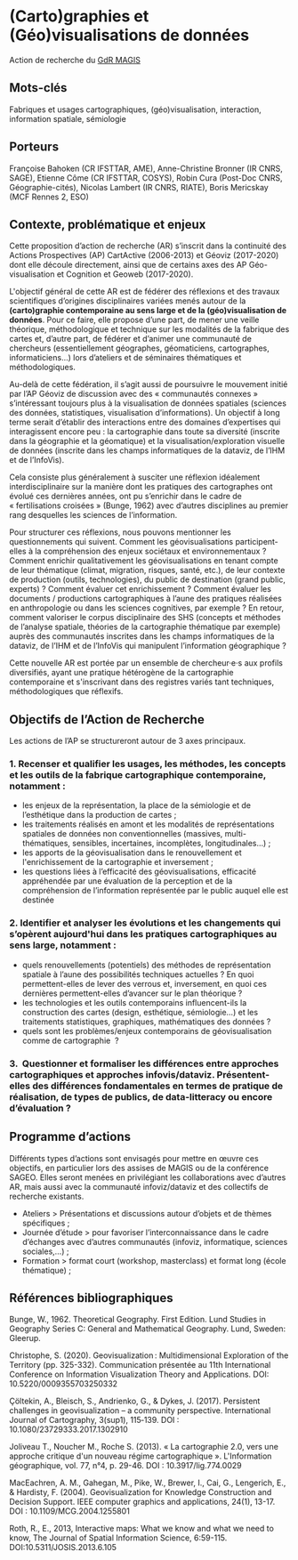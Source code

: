 # (Carto)graphies et (Géo)visualisations de données

Action de recherche du [GdR MAGIS](https://docs.google.com/presentation/d/1vMbVFTlbGGtZzkIO2-XujwNUK82SWf_EGzqYgBKjX0E/edit#slide=id.g119281ffb81_0_7)

## Mots-clés

Fabriques et usages cartographiques, (géo)visualisation, interaction, information spatiale, sémiologie

## Porteurs

Françoise Bahoken (CR IFSTTAR, AME), Anne-Christine Bronner (IR CNRS, SAGE), Etienne Côme (CR IFSTTAR, COSYS), Robin Cura (Post-Doc CNRS, Géographie-cités), Nicolas Lambert (IR CNRS, RIATE), Boris Mericskay (MCF Rennes 2, ESO)

## Contexte, problématique et enjeux

Cette proposition d’action de recherche (AR) s’inscrit dans la continuité des Actions Prospectives (AP) CartActive (2006-2013) et Géoviz (2017-2020) dont elle découle directement, ainsi que de certains axes des AP Géo-visualisation et Cognition et Geoweb (2017-2020).

L'objectif général de cette AR est de fédérer des réflexions et des travaux scientifiques d’origines disciplinaires variées menés autour de la **(carto)graphie contemporaine au sens large et de la (géo)visualisation de données**. Pour ce faire, elle propose d’une part, de mener une veille théorique, méthodologique et technique sur les modalités de la fabrique des cartes et, d’autre part, de fédérer et d’animer une communauté de chercheurs (essentiellement géographes, géomaticiens, cartographes, informaticiens...) lors d’ateliers et de séminaires thématiques et méthodologiques.

Au-delà de cette fédération, il s’agit aussi de poursuivre le mouvement initié par l’AP Géoviz de discussion avec des « communautés connexes » s’intéressant toujours plus à la visualisation de données spatiales (sciences des données, statistiques, visualisation d’informations). Un objectif à long terme serait d’établir des interactions entre des domaines d’expertises qui interagissent encore peu : la cartographie dans toute sa diversité (inscrite dans la géographie et la géomatique) et la visualisation/exploration visuelle de données (inscrite dans les champs informatiques de la dataviz, de l’IHM et de l’InfoVis).

Cela consiste plus généralement à susciter une réflexion idéalement interdisciplinaire sur la manière dont les pratiques des cartographes ont évolué ces dernières années, ont pu s’enrichir dans le cadre de « fertilisations croisées » (Bunge, 1962) avec d’autres disciplines au premier rang desquelles les sciences de l’information.

Pour structurer ces réflexions, nous pouvons mentionner les questionnements qui suivent.
Comment les géovisualisations participent-elles à la compréhension des enjeux sociétaux et environnementaux ? Comment enrichir qualitativement les géovisualisations en tenant compte de leur thématique (climat, migration, risques, santé, etc.), de leur contexte de production (outils, technologies), du public de destination (grand public, experts) ? Comment évaluer cet enrichissement ? Comment évaluer les documents / productions cartographiques à l’aune des pratiques réalisées en anthropologie ou dans les sciences cognitives, par exemple ? En retour, comment valoriser le corpus disciplinaire des SHS (concepts et méthodes de l’analyse spatiale, théories de la cartographie thématique par exemple) auprès des communautés inscrites dans les champs informatiques de la dataviz, de l’IHM et de l’InfoVis qui manipulent l’information géographique ?

Cette nouvelle AR est portée par un ensemble de chercheur·e·s aux profils diversifiés, ayant une pratique hétérogène de la cartographie contemporaine et s'inscrivant dans des registres variés tant techniques, méthodologiques que réflexifs.

## Objectifs de l’Action de Recherche 

Les actions de l’AP se structureront autour de 3 axes principaux.

### 1. Recenser et qualifier les usages, les méthodes, les concepts et les outils de la fabrique cartographique contemporaine, notamment :

- les enjeux de la représentation, la place de la sémiologie et de l’esthétique dans la production de cartes ;
- les traitements réalisés en amont et les modalités de représentations spatiales de données non conventionnelles (massives, multi-thématiques, sensibles, incertaines, incomplètes, longitudinales…) ;
- les apports de la géovisualisation dans le renouvellement et l'enrichissement de la cartographie et inversement ;
- les questions liées à l’efficacité des géovisualisations, efficacité appréhendée par une évaluation de la perception et de la compréhension de l’information représentée par le public auquel elle est destinée

### 2. Identifier et analyser les évolutions et les changements qui s’opèrent aujourd'hui dans les pratiques cartographiques au sens large, notamment :

- quels renouvellements (potentiels) des méthodes de représentation spatiale à l’aune des possibilités techniques actuelles ? En quoi permettent-elles de lever des verrous et, inversement, en quoi ces dernières permettent-elles d’avancer sur le plan théorique ?
- les technologies et les outils contemporains influencent-ils la construction des cartes (design, esthétique, sémiologie…) et les traitements statistiques, graphiques, mathématiques des données ?
- quels sont les problèmes/enjeux contemporains de géovisualisation comme de cartographie  ?

### 3.  Questionner et formaliser les différences entre approches cartographiques et approches infovis/dataviz. Présentent-elles des différences fondamentales en termes de pratique de réalisation, de types de publics, de data-litteracy ou encore d’évaluation ?

## Programme d’actions

Différents types d’actions sont envisagés pour mettre en œuvre ces objectifs, en particulier lors des assises de MAGIS ou de la conférence SAGEO. Elles seront menées en privilégiant les collaborations avec d’autres AR, mais aussi avec la communauté infoviz/dataviz et des collectifs de recherche existants.

- Ateliers > Présentations et discussions autour d’objets et de thèmes spécifiques ;
- Journée d’étude > pour favoriser l’interconnaissance dans le cadre d’échanges avec d’autres communautés (infoviz, informatique, sciences sociales,...) ;
- Formation > format court (workshop, masterclass) et format long (école thématique) ;

## Références bibliographiques

Bunge, W., 1962. Theoretical Geography. First Edition. Lund Studies in Geography Series C: General and Mathematical Geography. Lund, Sweden: Gleerup.

Christophe, S. (2020). Geovisualization : Multidimensional Exploration of the Territory (pp. 325-332). Communication présentée au 11th International Conference on Information Visualization Theory and Applications. DOI: 10.5220/0009355703250332

Çöltekin, A., Bleisch, S., Andrienko, G., & Dykes, J. (2017). Persistent challenges in geovisualization – a community perspective. International Journal of Cartography, 3(sup1), 115‑139. DOI : 10.1080/23729333.2017.1302910

Joliveau T., Noucher M., Roche S. (2013). « La cartographie 2.0, vers une approche critique d'un nouveau régime cartographique ». L'Information géographique, vol. 77, n°4, p. 29-46. DOI : 10.3917/lig.774.0029

MacEachren, A. M., Gahegan, M., Pike, W., Brewer, I., Cai, G., Lengerich, E., & Hardisty, F. (2004). Geovisualization for Knowledge Construction and Decision Support. IEEE computer graphics and applications, 24(1), 13-17. DOI : 10.1109/MCG.2004.1255801

Roth, R., E., 2013, Interactive maps: What we know and what we need to know, The Journal of Spatial Information Science, 6:59-115. DOI:10.5311/JOSIS.2013.6.105
